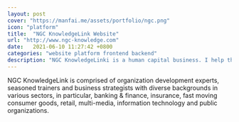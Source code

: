 ```yaml
---
layout: post
cover: "https://manfai.me/assets/portfolio/ngc.png"
icon: "platform"
title:  "NGC KnowledgeLink Website"
url: "http://www.ngc-knowledge.com"
date:   2021-06-10 11:27:42 +0800
categories: "website platform frontend backend"
description: "NGC KnowledgeLinki is a human capital business. I help them to build a general informational website."
---
```

NGC KnowledgeLink is comprised of organization development experts, seasoned trainers and business strategists with diverse backgrounds in various sectors, in particular, banking & finance, insurance, fast moving consumer goods, retail, multi-media, information technology and public organizations. 